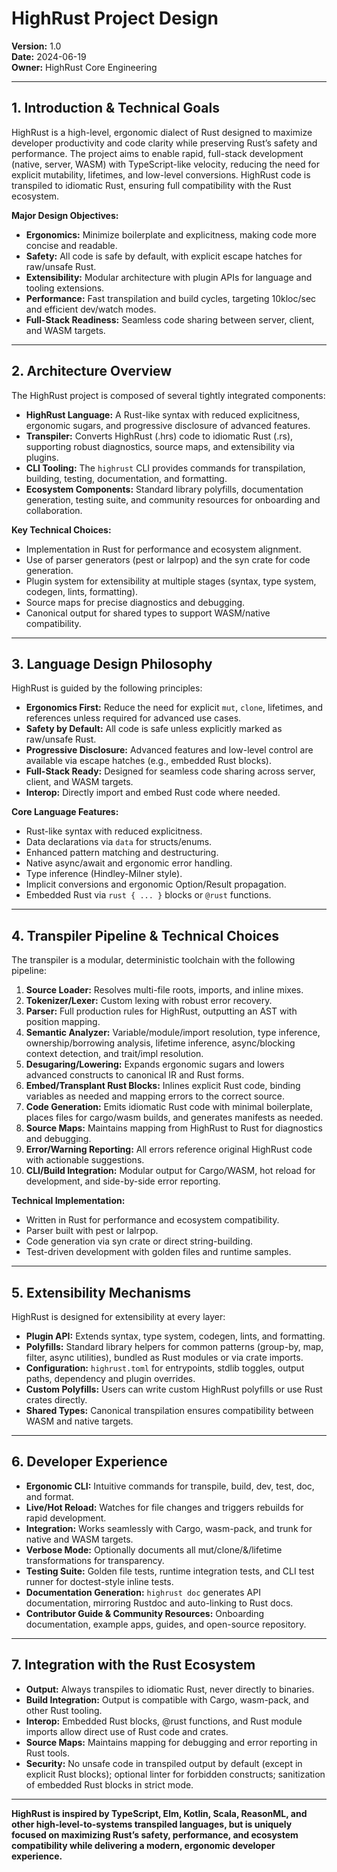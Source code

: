 # HighRust Project Design

**Version:** 1.0  
**Date:** 2024-06-19  
**Owner:** HighRust Core Engineering

---

## 1. Introduction & Technical Goals

HighRust is a high-level, ergonomic dialect of Rust designed to maximize developer productivity and code clarity while preserving Rust’s safety and performance. The project aims to enable rapid, full-stack development (native, server, WASM) with TypeScript-like velocity, reducing the need for explicit mutability, lifetimes, and low-level conversions. HighRust code is transpiled to idiomatic Rust, ensuring full compatibility with the Rust ecosystem.

**Major Design Objectives:**
- **Ergonomics:** Minimize boilerplate and explicitness, making code more concise and readable.
- **Safety:** All code is safe by default, with explicit escape hatches for raw/unsafe Rust.
- **Extensibility:** Modular architecture with plugin APIs for language and tooling extensions.
- **Performance:** Fast transpilation and build cycles, targeting 10kloc/sec and efficient dev/watch modes.
- **Full-Stack Readiness:** Seamless code sharing between server, client, and WASM targets.

---

## 2. Architecture Overview

The HighRust project is composed of several tightly integrated components:

- **HighRust Language:** A Rust-like syntax with reduced explicitness, ergonomic sugars, and progressive disclosure of advanced features.
- **Transpiler:** Converts HighRust (.hrs) code to idiomatic Rust (.rs), supporting robust diagnostics, source maps, and extensibility via plugins.
- **CLI Tooling:** The `highrust` CLI provides commands for transpilation, building, testing, documentation, and formatting.
- **Ecosystem Components:** Standard library polyfills, documentation generation, testing suite, and community resources for onboarding and collaboration.

**Key Technical Choices:**
- Implementation in Rust for performance and ecosystem alignment.
- Use of parser generators (pest or lalrpop) and the syn crate for code generation.
- Plugin system for extensibility at multiple stages (syntax, type system, codegen, lints, formatting).
- Source maps for precise diagnostics and debugging.
- Canonical output for shared types to support WASM/native compatibility.

---

## 3. Language Design Philosophy

HighRust is guided by the following principles:

- **Ergonomics First:** Reduce the need for explicit `mut`, `clone`, lifetimes, and references unless required for advanced use cases.
- **Safety by Default:** All code is safe unless explicitly marked as raw/unsafe Rust.
- **Progressive Disclosure:** Advanced features and low-level control are available via escape hatches (e.g., embedded Rust blocks).
- **Full-Stack Ready:** Designed for seamless code sharing across server, client, and WASM targets.
- **Interop:** Directly import and embed Rust code where needed.

**Core Language Features:**
- Rust-like syntax with reduced explicitness.
- Data declarations via `data` for structs/enums.
- Enhanced pattern matching and destructuring.
- Native async/await and ergonomic error handling.
- Type inference (Hindley-Milner style).
- Implicit conversions and ergonomic Option/Result propagation.
- Embedded Rust via `rust { ... }` blocks or `@rust` functions.

---

## 4. Transpiler Pipeline & Technical Choices

The transpiler is a modular, deterministic toolchain with the following pipeline:

1. **Source Loader:** Resolves multi-file roots, imports, and inline mixes.
2. **Tokenizer/Lexer:** Custom lexing with robust error recovery.
3. **Parser:** Full production rules for HighRust, outputting an AST with position mapping.
4. **Semantic Analyzer:** Variable/module/import resolution, type inference, ownership/borrowing analysis, lifetime inference, async/blocking context detection, and trait/impl resolution.
5. **Desugaring/Lowering:** Expands ergonomic sugars and lowers advanced constructs to canonical IR and Rust forms.
6. **Embed/Transplant Rust Blocks:** Inlines explicit Rust code, binding variables as needed and mapping errors to the correct source.
7. **Code Generation:** Emits idiomatic Rust code with minimal boilerplate, places files for cargo/wasm builds, and generates manifests as needed.
8. **Source Maps:** Maintains mapping from HighRust to Rust for diagnostics and debugging.
9. **Error/Warning Reporting:** All errors reference original HighRust code with actionable suggestions.
10. **CLI/Build Integration:** Modular output for Cargo/WASM, hot reload for development, and side-by-side error reporting.

**Technical Implementation:**
- Written in Rust for performance and ecosystem compatibility.
- Parser built with pest or lalrpop.
- Code generation via syn crate or direct string-building.
- Test-driven development with golden files and runtime samples.

---

## 5. Extensibility Mechanisms

HighRust is designed for extensibility at every layer:

- **Plugin API:** Extends syntax, type system, codegen, lints, and formatting.
- **Polyfills:** Standard library helpers for common patterns (group-by, map, filter, async utilities), bundled as Rust modules or via crate imports.
- **Configuration:** `highrust.toml` for entrypoints, stdlib toggles, output paths, dependency and plugin overrides.
- **Custom Polyfills:** Users can write custom HighRust polyfills or use Rust crates directly.
- **Shared Types:** Canonical transpilation ensures compatibility between WASM and native targets.

---

## 6. Developer Experience

- **Ergonomic CLI:** Intuitive commands for transpile, build, dev, test, doc, and format.
- **Live/Hot Reload:** Watches for file changes and triggers rebuilds for rapid development.
- **Integration:** Works seamlessly with Cargo, wasm-pack, and trunk for native and WASM targets.
- **Verbose Mode:** Optionally documents all mut/clone/&/lifetime transformations for transparency.
- **Testing Suite:** Golden file tests, runtime integration tests, and CLI test runner for doctest-style inline tests.
- **Documentation Generation:** `highrust doc` generates API documentation, mirroring Rustdoc and auto-linking to Rust docs.
- **Contributor Guide & Community Resources:** Onboarding documentation, example apps, guides, and open-source repository.

---

## 7. Integration with the Rust Ecosystem

- **Output:** Always transpiles to idiomatic Rust, never directly to binaries.
- **Build Integration:** Output is compatible with Cargo, wasm-pack, and other Rust tooling.
- **Interop:** Embedded Rust blocks, @rust functions, and Rust module imports allow direct use of Rust code and crates.
- **Source Maps:** Maintains mapping for debugging and error reporting in Rust tools.
- **Security:** No unsafe code in transpiled output by default (except in explicit Rust blocks); optional linter for forbidden constructs; sanitization of embedded Rust blocks in strict mode.

---

**HighRust is inspired by TypeScript, Elm, Kotlin, Scala, ReasonML, and other high-level-to-systems transpiled languages, but is uniquely focused on maximizing Rust’s safety, performance, and ecosystem compatibility while delivering a modern, ergonomic developer experience.**